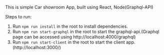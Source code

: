 This is simple Car showroom App, built using React, Node(Graphql-API)

Steps to run:
1. Run `npm run install` in the root to install dependencies.
2. Run `npm run start-graphql` in the root to start the graphql-api.(Graphql page can be accessed using http://localhost:4000/graphql)
3. Run `npm run start-client` in the root to start the client app.(http://localhost:3000/)
    
